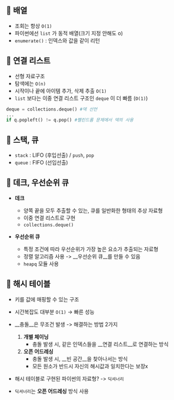 ## 📒 배열 

- 조회는 항상 `O(1)`
- 파이썬에선 `list` 가 동적 배열(크기 지정 안해도 o)
- `enumerate()` : 인덱스와 값을 같이 리턴



## 📒 연결 리스트

- 선형 자료구조
- 탐색에는 `O(n)` 
- 시작이나 끝에 아이템 추가, 삭제 추출 `O(1)`
- `list` 보다는 이중 연결 리스트 구조인  `deque` 이 더 빠름 (`O(1)`)

```python
deque = collections.deque() #덱 선언
...
if q.popleft() != q.pop() #팰린드롬 문제에서 덱의 사용
```



## 📒 스택, 큐

- `stack` : LIFO (후입선출) / `push`, `pop`
- `queue` : FIFO (선입선출)



## 📒 데크, 우선순위 큐

- __데크__
  - 양쪽 끝을 모두 추출할 수 있는, 큐를 일반화한 형태의 추상 자료형
  - 이중 연결 리스트로 구현
  - `collections.deque()`
- __우선순위 큐__

  - 특정 조건에 따라 우선순위가 가장 높은 요소가 추출되는 자료형
  - 정렬 알고리즘 사용 -> __우선순위 큐__를 만들 수 있음
  - `heapq` 모듈 사용 




## 📒 해시 테이블

- 키를 값에 매핑할 수 있는 구조

- 시간복잡도 대부분 `O(1)` -> 빠른 성능

- __충돌__은 무조건 발생 -> 해결하는 방법 2가지

   1. __개별 체이닝__
      - 충돌 발생 시, 같은 인덱스들을 __연결 리스트__로 연결하는 방식
  2. __오픈 어드레싱__
     - 충돌 발생 시, __빈 공간__을 찾아나서는 방식
     - 모든 원소가 반드시 자신의 해시값과 일치한다는 보장x
  
- 해시 테이블로 구현된 파이썬의 자료형? -> `딕셔너리`

- `딕셔너리`는 __오픈 어드레싱__ 방식 사용